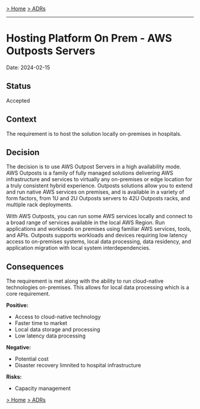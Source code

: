 [> Home](../README.md)    [> ADRs](README.md)

---

# Hosting Platform On Prem - AWS Outposts Servers

Date: 2024-02-15

## Status

Accepted

## Context

The requirement is to host the solution locally on-premises in hospitals.

## Decision

The decision is to use AWS Outpost Servers in a high availability mode. AWS Outposts is a family of fully managed solutions delivering AWS infrastructure and services to virtually any on-premises or edge location for a truly consistent hybrid experience. Outposts solutions allow you to extend and run native AWS services on premises, and is available in a variety of form factors, from 1U and 2U Outposts servers to 42U Outposts racks, and multiple rack deployments.

With AWS Outposts, you can run some AWS services locally and connect to a broad range of services available in the local AWS Region. Run applications and workloads on premises using familiar AWS services, tools, and APIs. Outposts supports workloads and devices requiring low latency access to on-premises systems, local data processing, data residency, and application migration with local system interdependencies. 

## Consequences
The requirement is met along with the ability to run cloud-native technologies on-premises. This allows for local data processing which is a core requirement.

**Positive:**

- Access to cloud-native technology
- Faster time to market
- Local data storage and processing
- Low latency data processing

**Negative:**

- Potential cost
- Disaster recovery limnited to hospital infrastructure

**Risks:**

- Capacity management

[> Home](../README.md)    [> ADRs](README.md)
